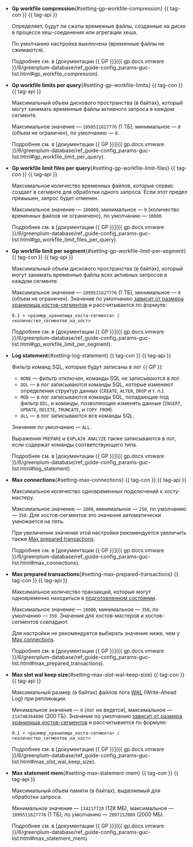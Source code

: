 * **Gp workfile compression**{#setting-gp-workfile-compression} {{ tag-con }} {{ tag-api }}

    Определяет, будут ли сжаты временные файлы, созданные на диске в процессе хеш-соединения или агрегации хеша.

    По умолчанию настройка выключена (временные файлы не сжимаются).

    Подробнее см. в [документации {{ GP }}]({{ gp.docs.vmware }}/6/greenplum-database/ref_guide-config_params-guc-list.html#gp_workfile_compression).

* **Gp workfile limits per query**{#setting-gp-workfile-limits} {{ tag-con }} {{ tag-api }}

    Максимальный объем дискового пространства (в байтах), который могут занимать временные файлы активного запроса в каждом сегменте.

    Максимальное значение — `1099511627776` (1 ТБ), минимальное — `0` (объем не ограничен), по умолчанию — `0`.

    Подробнее см. в [документации {{ GP }}]({{ gp.docs.vmware }}/6/greenplum-database/ref_guide-config_params-guc-list.html#gp_workfile_limit_per_query).

* **Gp workfile limit files per query**{#setting-gp-workfile-limit-files} {{ tag-con }} {{ tag-api }}

    Максимальное количество временных файлов, которые сервис создает в сегменте для обработки одного запроса. Если этот предел превышен, запрос будет отменен.

    Максимальное значение — `100000`, минимальное — `0` (количество временных файлов не ограничено), по умолчанию — `10000`.

    Подробнее см. в [документации {{ GP }}]({{ gp.docs.vmware }}/6/greenplum-database/ref_guide-config_params-guc-list.html#gp_workfile_limit_files_per_query).

* **Gp workfile limit per segment**{#setting-gp-workfile-limit-per-segment} {{ tag-con }} {{ tag-api }}

    Максимальный объем дискового пространства (в байтах), который могут занимать временные файлы всех активных запросов в каждом сегменте.

    Максимальное значение — `1099511627776` (1 ТБ), минимальное — `0` (объем не ограничен). Значение по умолчанию [зависит от размера хранилища хостов-сегментов](#settings-instance-dependent) и рассчитывается по формуле:

    ```text
    0.1 × <размер_хранилища_хоста-сегмента> / <количество_сегментов_на_хост>
    ```

    Подробнее см. в [документации {{ GP }}]({{ gp.docs.vmware }}/6/greenplum-database/ref_guide-config_params-guc-list.html#gp_workfile_limit_per_segment).

* **Log statement**{#setting-log-statement} {{ tag-con }} {{ tag-api }}

    Фильтр команд SQL, которые будут записаны в лог {{ GP }}:

    * `NONE` — фильтр отключен, команды SQL не записываются в лог.
    * `DDL` — в лог записываются команды SQL, которые изменяют определения структур данных (`CREATE`, `ALTER`, `DROP` и т. п.).
    * `MOD` — в лог записываются команды SQL, попадающие под фильтр `DDL`, и команды, позволяющие изменять данные (`INSERT`, `UPDATE`, `DELETE`, `TRUNCATE`, и `COPY FROM`).
    * `ALL` — в лог записываются все команды SQL.

    Значение по умолчанию — `ALL`.

    Выражения `PREPARE` и `EXPLAIN ANALYZE` также записываются в лог, если содержат команды соответствующего типа.

    Подробнее см. в [документации {{ GP }}]({{ gp.docs.vmware }}/6/greenplum-database/ref_guide-config_params-guc-list.html#log_statement).

* **Max connections**{#setting-max-connections} {{ tag-con }} {{ tag-api }}

    Максимальное количество одновременных подключений к хосту-мастеру.

    Максимальное значение — `1000`, минимальное — `250`, по умолчанию — `350`. Для хостов-сегментов это значение автоматически умножается на пять.

    При увеличении значения этой настройки рекомендуется увеличить также [Max prepared transactions](#setting-max-prepared-transactions).

    Подробнее см. в [документации {{ GP }}]({{ gp.docs.vmware }}/6/greenplum-database/ref_guide-config_params-guc-list.html#max_connections).

* **Max prepared transactions**{#setting-max-prepared-transactions} {{ tag-con }} {{ tag-api }}

    Максимальное количество транзакций, которые могут одновременно находиться в [подготовленном состоянии](https://www.postgresql.org/docs/9.6/sql-prepare-transaction.html).

    Максимальное значение — `10000`, минимальное — `350`, по умолчанию — `350`. Значения для хостов-мастеров и хостов-сегментов совпадают.

    Для настройки не рекомендуется выбирать значение ниже, чем у [Max connections](#setting-max-connections).

    Подробнее см. в [документации {{ GP }}]({{ gp.docs.vmware }}/6/greenplum-database/ref_guide-config_params-guc-list.html#max_prepared_transactions).

* **Max slot wal keep size**{#setting-max-slot-wal-keep-size} {{ tag-con }} {{ tag-api }}

    Максимальный размер (в байтах) файлов лога [WAL](https://www.postgresql.org/docs/current/wal-intro.html) (Write-Ahead Log) при репликации.

    Минимальное значение — `0` (лог не ведется), максимальное — `214748364800` (200 ГБ). Значение по умолчанию [зависит от размера хранилища хостов-сегментов](#settings-instance-dependent) и рассчитывается по формуле:

    ```text
    0.1 × <размер_хранилища_хоста-сегмента> / <количество_сегментов_на_хост>
    ```

    Подробнее см. в [документации {{ GP }}]({{ gp.docs.vmware }}/6/greenplum-database/ref_guide-config_params-guc-list.html#max_slot_wal_keep_size).

* **Max statement mem**{#setting-max-statement-mem} {{ tag-con }} {{ tag-api }}

    Максимальный объем памяти (в байтах), выделяемый для обработки запроса.

    Минимальное значение — `134217728` (128 МБ), максимальное — `1099511627776` (1 ТБ), по умолчанию — `2097152000` (2000 МБ).

    Подробнее см. в [документации {{ GP }}]({{ gp.docs.vmware }}/6/greenplum-database/ref_guide-config_params-guc-list.html#max_statement_mem).

